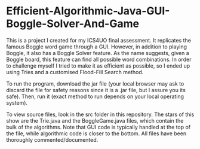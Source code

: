 # Efficient-Algorithmic-Java-GUI-Boggle-Solver-And-Game
This is a project I created for my ICS4UO final assessment. It replicates the famous Boggle word game through a GUI. However, in addition to playing Boggle, it also has a Boggle Solver feature. As the name suggests, given a Boggle board, this feature can find all possible word combinations. In order to challenge myself I tried to make it as efficient as possible, so I ended up using Tries and a customised Flood-Fill Search method.

To run the program, download the jar file (your local browser may ask to discard the file for safety reasons since it is a .jar file, but I assure you its safe). Then, run it (exact method to run depends on your local operating system).

To view source files, look in the src folder in this repository. The stars of this show are the Trie.java and the BoggleGame.java files, which contain the bulk of the algorithms. Note that GUI code is typically handled at the top of the file, while algorithmic code is closer to the bottom. All files have been thoroughly commented/documented.
